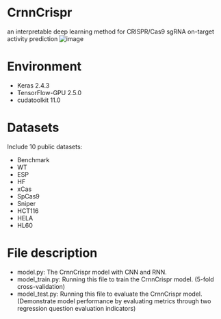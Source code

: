 # CrnnCrispr
an interpretable deep learning method for CRISPR/Cas9 sgRNA on-target activity prediction
![image](https://github.com/White-Cement/CrnnCrispr/assets/104978990/787d4e04-8ae5-4ec7-b527-e78c36a646db)
# Environment
* Keras 2.4.3
* TensorFlow-GPU 2.5.0
* cudatoolkit 11.0
# Datasets
Include 10 public datasets:
* Benchmark
* WT
* ESP
* HF
* xCas
* SpCas9
* Sniper
* HCT116
* HELA
* HL60
# File description
* model.py: The CrnnCrispr model with CNN and RNN.
* model_train.py: Running this file to train the CrnnCrispr model. (5-fold cross-validation)
* model_test.py: Running this file to evaluate the CrnnCrispr model. (Demonstrate model performance by evaluating metrics through two regression question evaluation indicators)
